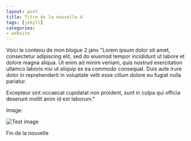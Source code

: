 ```yaml
---
layout: post
title: Titre de la nouvelle 4
tags: [jekyll] 
categories:
- website
---
```


Voici le contenu de mon blogue 2 janv "Lorem ipsum dolor sit amet, consectetur adipiscing elit, sed do eiusmod 
tempor incididunt ut labore et dolore magna aliqua.  Ut enim ad minim veniam,  quis nostrud exercitation ullamco laboris nisi 
ut aliquip ex ea commodo consequat. Duis aute irure dolor in reprehenderit in voluptate velit esse cillum dolore eu fugiat nulla pariatur. 

Excepteur sint occaecat cupidatat non proident, sunt in culpa qui officia deserunt mollit anim id est laborum."

Image:

![Test image](http://localhost:4000/assets/img/socialImg.jpg)

Fin de la nouvelle

